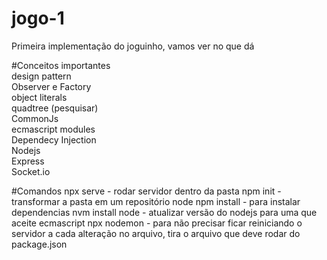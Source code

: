 # jogo-1
Primeira implementação do joguinho, vamos ver no que dá

#Conceitos importantes<br>
design pattern<br>
Observer e Factory<br>
object literals<br>
quadtree (pesquisar)<br>
CommonJs<br>
ecmascript modules<br>
Dependecy Injection<br>
Nodejs<br>
Express<br>
Socket.io<br>


#Comandos
npx serve - rodar servidor dentro da pasta
npm init - transformar a pasta em um repositório node
npm install - para instalar dependencias
nvm install node - atualizar versão do nodejs para uma que aceite ecmascript
npx nodemon - para não precisar ficar reiniciando o servidor a cada alteração no arquivo, tira o arquivo que deve rodar do package.json